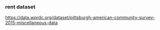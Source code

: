 ### rent dataset
https://data.wprdc.org/dataset/pittsburgh-american-community-survey-2015-miscellaneous-data
